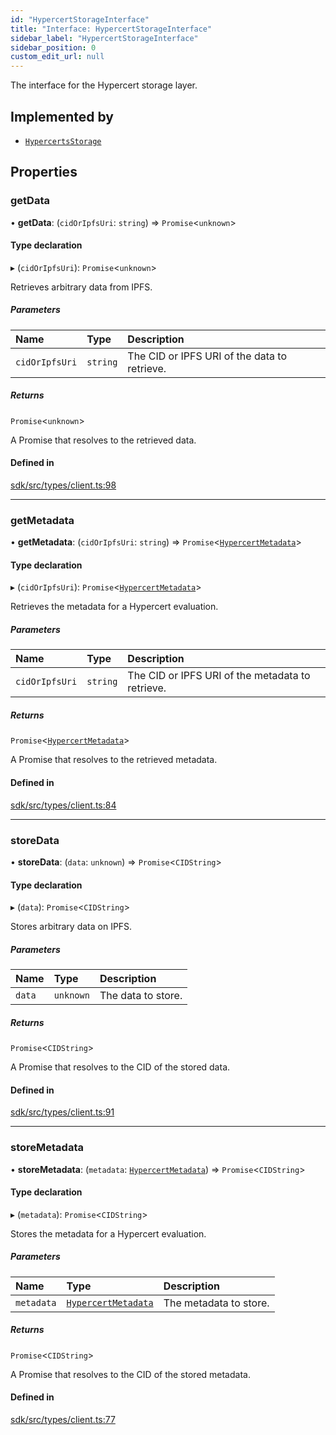 ```yaml
---
id: "HypercertStorageInterface"
title: "Interface: HypercertStorageInterface"
sidebar_label: "HypercertStorageInterface"
sidebar_position: 0
custom_edit_url: null
---
```


The interface for the Hypercert storage layer.

## Implemented by

- [`HypercertsStorage`](../classes/HypercertsStorage.md)

## Properties

### getData

• **getData**: (`cidOrIpfsUri`: `string`) => `Promise`<`unknown`\>

#### Type declaration

▸ (`cidOrIpfsUri`): `Promise`<`unknown`\>

Retrieves arbitrary data from IPFS.

##### Parameters

| Name           | Type     | Description                                  |
| :------------- | :------- | :------------------------------------------- |
| `cidOrIpfsUri` | `string` | The CID or IPFS URI of the data to retrieve. |

##### Returns

`Promise`<`unknown`\>

A Promise that resolves to the retrieved data.

#### Defined in

[sdk/src/types/client.ts:98](https://github.com/hypercerts-org/hypercerts/blob/0793659/sdk/src/types/client.ts#L98)

---

### getMetadata

• **getMetadata**: (`cidOrIpfsUri`: `string`) => `Promise`<[`HypercertMetadata`](HypercertMetadata.md)\>

#### Type declaration

▸ (`cidOrIpfsUri`): `Promise`<[`HypercertMetadata`](HypercertMetadata.md)\>

Retrieves the metadata for a Hypercert evaluation.

##### Parameters

| Name           | Type     | Description                                      |
| :------------- | :------- | :----------------------------------------------- |
| `cidOrIpfsUri` | `string` | The CID or IPFS URI of the metadata to retrieve. |

##### Returns

`Promise`<[`HypercertMetadata`](HypercertMetadata.md)\>

A Promise that resolves to the retrieved metadata.

#### Defined in

[sdk/src/types/client.ts:84](https://github.com/hypercerts-org/hypercerts/blob/0793659/sdk/src/types/client.ts#L84)

---

### storeData

• **storeData**: (`data`: `unknown`) => `Promise`<`CIDString`\>

#### Type declaration

▸ (`data`): `Promise`<`CIDString`\>

Stores arbitrary data on IPFS.

##### Parameters

| Name   | Type      | Description        |
| :----- | :-------- | :----------------- |
| `data` | `unknown` | The data to store. |

##### Returns

`Promise`<`CIDString`\>

A Promise that resolves to the CID of the stored data.

#### Defined in

[sdk/src/types/client.ts:91](https://github.com/hypercerts-org/hypercerts/blob/0793659/sdk/src/types/client.ts#L91)

---

### storeMetadata

• **storeMetadata**: (`metadata`: [`HypercertMetadata`](HypercertMetadata.md)) => `Promise`<`CIDString`\>

#### Type declaration

▸ (`metadata`): `Promise`<`CIDString`\>

Stores the metadata for a Hypercert evaluation.

##### Parameters

| Name       | Type                                        | Description            |
| :--------- | :------------------------------------------ | :--------------------- |
| `metadata` | [`HypercertMetadata`](HypercertMetadata.md) | The metadata to store. |

##### Returns

`Promise`<`CIDString`\>

A Promise that resolves to the CID of the stored metadata.

#### Defined in

[sdk/src/types/client.ts:77](https://github.com/hypercerts-org/hypercerts/blob/0793659/sdk/src/types/client.ts#L77)
